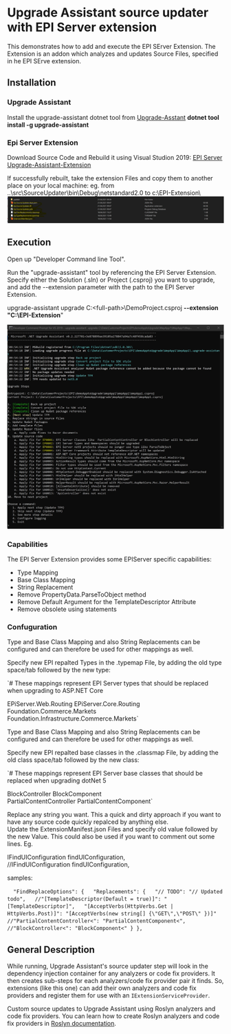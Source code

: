 # Upgrade Assistant source updater with EPI Server extension

This demonstrates how to add and execute the EPI SErver Extension. 
The Extension is an addon which analyzes and updates Source Files, specified in he EPI SErve extension. 




## Installation

### Upgrade Assistant
Install the upgrade-assistant dotnet tool from [Upgrade-Asstant](https://dotnet.microsoft.com/platform/upgrade-assistant)
**dotnet tool install -g upgrade-assistant**

### Epi Server Extension
Download Source Code and Rebuild it using Visual Studion 2019: [EPI Server Upgrade-Assistant-Extension](https://github.com/episerver/upgrade-assistant-extensions/tree/develop) 

If successfully rebuilt, take the extension Files and copy them to another place on your local machine: 
eg. 
 from ..\src\SourceUpdater\bin\Debug\netstandard2.0  to  c:\EPI-Extension\  
![Screenshot with EPI Server Extension](./images/Epi-Extension-items.jpg)
 
## Execution
Open up "Developer Command line Tool". 

Run the "upgrade-assistant" tool by referencing the EPI Server Extension.
Specify either the Solution (.sln) or Project (.csproj) you want to upgrade, and add the --extension parameter with the path to the EPI Server Extension.

upgrade-assistant upgrade C:\<full-path>\DemoProject.csproj  **--extension "C:\EPI-Extension**"

![Screenshot with EPI Server Extension](./images/Upgrade-Assistant-with-Epi-Extension.jpg)

### Capabilities
The EPI Server Extension provides some EPIServer specific capabilities: 


- Type Mapping
- Base Class Mapping  
- String Replacement 
- Remove PropertyData.ParseToObject method 
- Remove Default Argument for the TemplateDescriptor Attribute 
- Remove obsolete using statements

### Confuguration
Type and Base Class Mapping and also String Replacements can be configured and can therefore be used for other mappings as well. 

Specify new EPI repalted Types in the .typemap File, by adding the old type space/tab followed by the new type:

`# These mappings represent EPI Server types that should be replaced when upgrading to ASP.NET Core

EPiServer.Web.Routing	EPiServer.Core.Routing  
Foundation.Commerce.Markets   Foundation.Infrastructure.Commerce.Markets`


Type and Base Class Mapping and also String Replacements can be configured and can therefore be used for other mappings as well. 

Specify new EPI repalted base classes in the .classmap File, by adding the old class space/tab followed by the new class:

`# These mappings represent EPI Server base classes that should be replaced when upgrading dotNet 5

BlockController	BlockComponent  
PartialContentController   PartialContentComponent`

Replace any string you want.  This a quick and dirty approach if you want to have any source code quickly repalced by anything else.  
Update the ExtensionManifest.json Files and specify old value followed by the new Value. This could also be used if you want to comment out some lines. Eg. 

IFindUIConfiguration findUIConfiguration,   
//IFindUIConfiguration findUIConfiguration,

samples:

`  "FindReplaceOptions": {  
    "Replacements": {  
      "// TODO": "// Updated todo",  
      //"[TemplateDescriptor(Default = true)]": "[TemplateDescriptor]",  
      "[AcceptVerbs(HttpVerbs.Get | HttpVerbs.Post)]": "[AcceptVerbs(new string[] {\"GET\",\"POST\" })]"
      //"PartialContentController<": "PartialContentComponent<",
      //"BlockController<": "BlockComponent<"
    }
  },`



## General Description ##
While running, Upgrade Assistant's source updater step will look in the dependency injection container for any analyzers or code fix providers. It then creates sub-steps for each analyzers/code fix provider pair it finds. So, extensions (like this one) can add their own analyzers and code fix providers and register them for use with an `IExtensionServiceProvider`.

Custom source updates to Upgrade Assistant using Roslyn analyzers and code fix providers. You can learn how to create Roslyn analyzers and code fix providers in [Roslyn documentation](https://docs.microsoft.com/visualstudio/extensibility/getting-started-with-roslyn-analyzers).